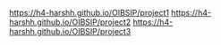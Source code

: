 https://h4-harshh.github.io/OIBSIP/project1
https://h4-harshh.github.io/OIBSIP/project2
https://h4-harshh.github.io/OIBSIP/project3
